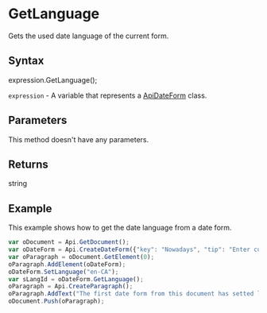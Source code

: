 # GetLanguage

Gets the used date language of the current form.

## Syntax

expression.GetLanguage();

`expression` - A variable that represents a [ApiDateForm](../ApiDateForm.md) class.

## Parameters

This method doesn't have any parameters.

## Returns

string

## Example

This example shows how to get the date language from a date form.

```javascript
var oDocument = Api.GetDocument();
var oDateForm = Api.CreateDateForm({"key": "Nowadays", "tip": "Enter current date", "required": true, "placeholder": "Your date here", "format": "mm.dd.yyyy", "lang": "en-US"});
var oParagraph = oDocument.GetElement(0);
oParagraph.AddElement(oDateForm);
oDateForm.SetLanguage("en-CA");
var sLangId = oDateForm.GetLanguage();
oParagraph = Api.CreateParagraph();
oParagraph.AddText("The first date form from this document has setted language: " + sLangId);
oDocument.Push(oParagraph);
```
